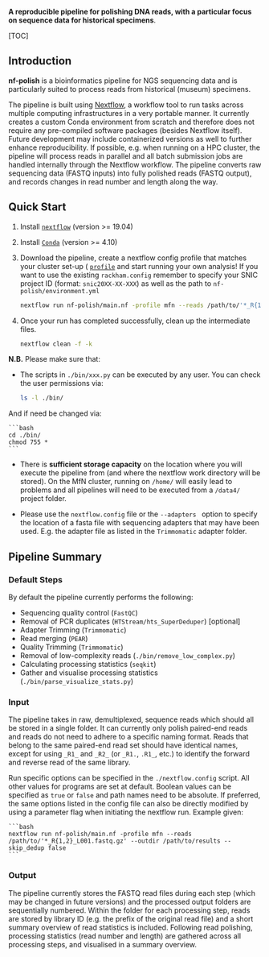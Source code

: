 **A reproducible pipeline for polishing DNA reads, with a particular focus on sequence data for historical specimens**.

[TOC]

## Introduction

**nf-polish** is a bioinformatics pipeline for NGS sequencing data and is particularly suited to process reads from historical (museum) specimens.

The pipeline is built using [Nextflow](https://www.nextflow.io), a workflow tool to run tasks across multiple computing infrastructures in a very portable manner. It currently creates a custom Conda environment from scratch and therefore does not require any pre-compiled software packages (besides Nextflow itself). Future development may include containerized versions as well to further enhance reproducibility. If possible, e.g. when running on a HPC cluster, the pipeline will process reads in parallel and all batch submission jobs are handled internally through the Nextflow workflow. The pipeline converts raw sequencing data (FASTQ inputs) into fully polished reads (FASTQ output), and records changes in read number and length along the way.

## Quick Start

1. Install [`nextflow`](https://www.nextflow.io/) (version >= 19.04) 
2. Install [`Conda`](https://conda.io/miniconda.html) (version >= 4.10) 
3. Download the pipeline, create a nextflow config profile that matches your cluster set-up ( [`profile`]( https://www.nextflow.io/docs/latest/config.html#config-profiles) and start running your own analysis! If you want to use the existing `rackham.config` remember to specify your SNIC project ID (format: `snic20XX-XX-XXX`) as well as the path to `nf-polish/environment.yml`

    ```bash
    nextflow run nf-polish/main.nf -profile mfn --reads /path/to/'*_R{1,2}_L001.fastq.gz'
    ```
4. Once your run has completed successfully, clean up the intermediate files.

    ```bash
    nextflow clean -f -k
    ```

**N.B.** Please make sure that:
* The scripts in `./bin/xxx.py` can be executed by any user. You can check the user permissions via:

    ```bash
    ls -l ./bin/
    ```
And if need be changed via:

    ```bash
    cd ./bin/
    chmod 755 *
    ```

* There is **sufficient storage capacity** on the location where you will execute the pipeline from (and where the nextflow work directory will be stored). On the MfN cluster, running on `/home/` will easily lead to problems and all pipelines will need to be executed from a `/data4/` project folder.

* Please use the `nextflow.config` file or the `--adapters ` option to specify the location of a fasta file with sequencing adapters that may have been used. E.g. the adapter file as listed in the `Trimmomatic` adapter folder.

## Pipeline Summary

### Default Steps

By default the pipeline currently performs the following:

* Sequencing quality control (`FastQC`)
* Removal of PCR duplicates (`HTStream/hts_SuperDeduper`) [optional]
* Adapter Trimming (`Trimmomatic`)
* Read merging (`PEAR`)
* Quality Trimming (`Trimmomatic`)
* Removal of low-complexity reads (`./bin/remove_low_complex.py`)
* Calculating processing statistics (`seqkit`)
* Gather and visualise processing statistics (`./bin/parse_visualize_stats.py`)

### Input
The pipeline takes in raw, demultiplexed, sequence reads which should all be stored in a single folder. It can currently only polish paired-end reads and reads do not need to adhere to a specific naming format. Reads that belong to the same paired-end read set should have identical names, except for using `_R1_` and `_R2_` (or `_R1.`, `.R1_`, etc.) to identify the forward and reverse read of the same library.

Run specific options can  be specified in the `./nextflow.config` script. All other values for programs are set at default. Boolean values can be specified as `true` or `false` and path names need to be absolute. If preferred, the same options listed in the config file can also be directly modified by using a parameter flag when initiating the nextflow run. Example given:

    ```bash
    nextflow run nf-polish/main.nf -profile mfn --reads /path/to/'*_R{1,2}_L001.fastq.gz' --outdir /path/to/results --skip_dedup false
    ```

### Output
The pipeline currently stores the FASTQ read files during each step (which may be changed in future versions) and the processed output folders are sequentially numbered. Within the folder for each processing step, reads are stored by library ID (e.g. the prefix of the original read file) and a short summary overview of read statistics is included. Following read polishing, processing statistics (read number and length) are gathered across all processing steps, and visualised in a summary overview.
